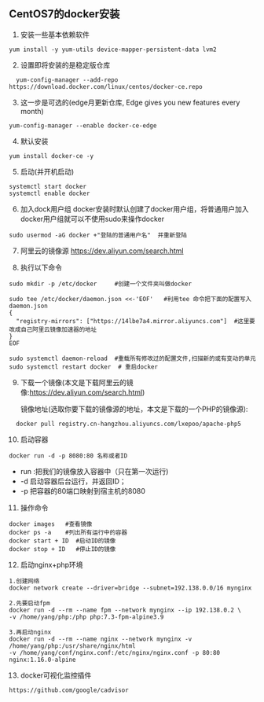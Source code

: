 CentOS7的docker安装
---------------------

1. 安装一些基本依赖软件
```
yum install -y yum-utils device-mapper-persistent-data lvm2
```
2. 设置即将安装的是稳定版仓库
```
  yum-config-manager --add-repo https://download.docker.com/linux/centos/docker-ce.repo
```

3. 这一步是可选的(edge月更新仓库, Edge gives you new features every month)
```
yum-config-manager --enable docker-ce-edge
```

4. 默认安装
```
yum install docker-ce -y
```

5. 启动(并开机启动)
```
systemctl start docker
systemctl enable docker
```

6. 加入dock用户组
  docker安装时默认创建了docker用户组，将普通用户加入docker用户组就可以不使用sudo来操作docker
```
sudo usermod -aG docker +"登陆的普通用户名"  并重新登陆
```

7. 阿里云的镜像源
  https://dev.aliyun.com/search.html
  
8. 执行以下命令
 ```
 sudo mkdir -p /etc/docker     #创建一个文件夹叫做docker
```
```
sudo tee /etc/docker/daemon.json <<-'EOF'   #利用tee 命令把下面的配置写入 daemon.json
{
  "registry-mirrors": ["https://14lbe7a4.mirror.aliyuncs.com"]  #这里要改成自己阿里云镜像加速器的地址
}
EOF
```
```
sudo systemctl daemon-reload  #重载所有修改过的配置文件,扫描新的或有变动的单元
sudo systemctl restart docker  # 重启docker
```

9. 下载一个镜像(本文是下载阿里云的镜像:https://dev.aliyun.com/search.html)   

    镜像地址(选取你要下载的镜像源的地址，本文是下载的一个PHP的镜像源):
```
  docker pull registry.cn-hangzhou.aliyuncs.com/lxepoo/apache-php5
```

10. 启动容器
```
docker run -d -p 8080:80 名称或者ID
```
* run :把我们的镜像放入容器中（只在第一次运行)
* -d 启动容器后台运行，并返回ID；
* -p 把容器的80端口映射到宿主机的8080

11. 操作命令
```
docker images   #查看镜像
docker ps -a    #列出所有运行中的容器
docker start + ID  #启动ID的镜像
docker stop + ID   #停止ID的镜像
```
12. 启动nginx+php环境
```
1.创建网络
docker network create --driver=bridge --subnet=192.138.0.0/16 mynginx 

2.先要启动fpm
docker run -d --rm --name fpm --network mynginx --ip 192.138.0.2 \
-v /home/yang/php:/php php:7.3-fpm-alpine3.9 

3.再启动nginx
docker run -d --rm --name nginx --network mynginx -v /home/yang/php:/usr/share/nginx/html 
-v /home/yang/conf/nginx.conf:/etc/nginx/nginx.conf -p 80:80 nginx:1.16.0-alpine
```
13. docker可视化监控插件
```
https://github.com/google/cadvisor
```






   
